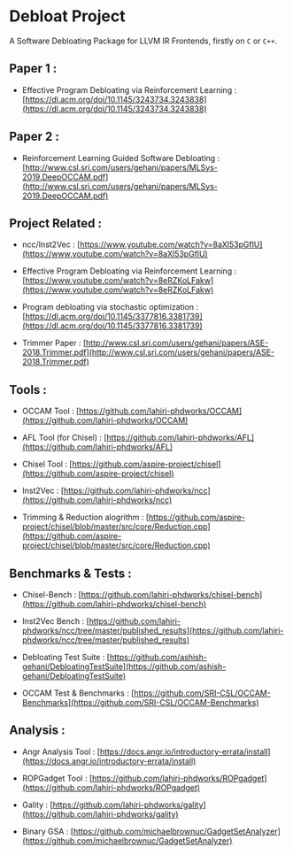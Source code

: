 # Debloat Project

A Software Debloating Package for LLVM IR Frontends, firstly on ```C``` or ```C++```.

## Paper 1 : 

- Effective Program Debloating via Reinforcement Learning : [https://dl.acm.org/doi/10.1145/3243734.3243838](https://dl.acm.org/doi/10.1145/3243734.3243838)

## Paper 2 : 

- Reinforcement Learning Guided Software Debloating : [http://www.csl.sri.com/users/gehani/papers/MLSys-2019.DeepOCCAM.pdf](http://www.csl.sri.com/users/gehani/papers/MLSys-2019.DeepOCCAM.pdf)

## Project Related : 

- ncc/Inst2Vec : [https://www.youtube.com/watch?v=8aXl53pGflU](https://www.youtube.com/watch?v=8aXl53pGflU)

- Effective Program Debloating via Reinforcement Learning : [https://www.youtube.com/watch?v=8eRZKoLFakw](https://www.youtube.com/watch?v=8eRZKoLFakw)

- Program debloating via stochastic optimization : [https://dl.acm.org/doi/10.1145/3377816.3381739](https://dl.acm.org/doi/10.1145/3377816.3381739)

- Trimmer Paper : [http://www.csl.sri.com/users/gehani/papers/ASE-2018.Trimmer.pdf](http://www.csl.sri.com/users/gehani/papers/ASE-2018.Trimmer.pdf)

## Tools : 

- OCCAM Tool : [https://github.com/lahiri-phdworks/OCCAM](https://github.com/lahiri-phdworks/OCCAM)

- AFL Tool (for Chisel) : [https://github.com/lahiri-phdworks/AFL](https://github.com/lahiri-phdworks/AFL)

- Chisel Tool : [https://github.com/aspire-project/chisel](https://github.com/aspire-project/chisel)

- Inst2Vec : [https://github.com/lahiri-phdworks/ncc](https://github.com/lahiri-phdworks/ncc)

- Trimming & Reduction alogrithm : [https://github.com/aspire-project/chisel/blob/master/src/core/Reduction.cpp](https://github.com/aspire-project/chisel/blob/master/src/core/Reduction.cpp)


## Benchmarks & Tests : 

- Chisel-Bench : [https://github.com/lahiri-phdworks/chisel-bench](https://github.com/lahiri-phdworks/chisel-bench)

- Inst2Vec Bench : [https://github.com/lahiri-phdworks/ncc/tree/master/published_results](https://github.com/lahiri-phdworks/ncc/tree/master/published_results)

- Debloating Test Suite : [https://github.com/ashish-gehani/DebloatingTestSuite](https://github.com/ashish-gehani/DebloatingTestSuite)

- OCCAM Test & Benchmarks : [https://github.com/SRI-CSL/OCCAM-Benchmarks](https://github.com/SRI-CSL/OCCAM-Benchmarks)


## Analysis : 

- Angr Analysis Tool : [https://docs.angr.io/introductory-errata/install](https://docs.angr.io/introductory-errata/install)

- ROPGadget Tool : [https://github.com/lahiri-phdworks/ROPgadget](https://github.com/lahiri-phdworks/ROPgadget)

- Gality : [https://github.com/lahiri-phdworks/gality](https://github.com/lahiri-phdworks/gality)

- Binary GSA : [https://github.com/michaelbrownuc/GadgetSetAnalyzer](https://github.com/michaelbrownuc/GadgetSetAnalyzer)

